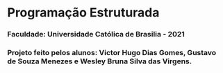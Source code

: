 # Programação Estruturada

### Faculdade: Universidade Católica de Brasilia - 2021

### Projeto feito pelos alunos: Victor Hugo Dias Gomes, Gustavo de Souza Menezes e Wesley Bruna Silva das Virgens.
